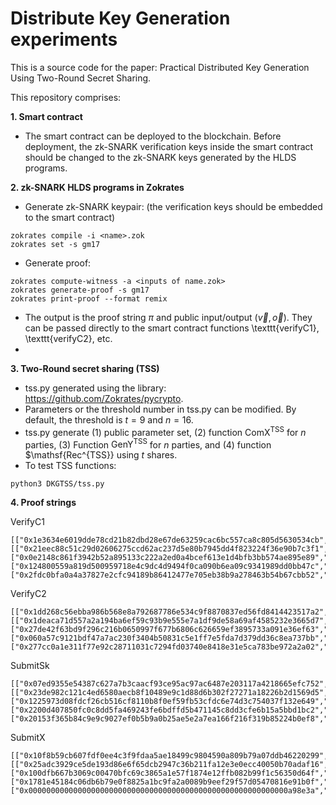 # Distribute Key Generation experiments
This is a source code for the paper: Practical Distributed Key Generation Using Two-Round Secret Sharing.


This repository comprises:

**1. Smart contract**
- The smart contract can be deployed to the blockchain. Before deployment, the zk-SNARK verification keys inside the smart contract should be changed to the zk-SNARK keys generated by the HLDS programs.

**2. zk-SNARK HLDS programs in Zokrates**
- Generate zk-SNARK keypair: (the verification keys should be embedded to the smart contract)
```
zokrates compile -i <name>.zok
zokrates set -s gm17
```
- Generate proof:
```
zokrates compute-witness -a <inputs of name.zok>
zokrates generate-proof -s gm17
zokrates print-proof --format remix
```
- The output is the proof string $\pi$ and public input/output ($\vec{v},\vec{o}$). They can be passed directly to the smart contract functions \texttt{verifyC1}, \texttt{verifyC2}, etc.
- 
**3. Two-Round secret sharing (TSS)**
- tss.py generated using the library: https://github.com/Zokrates/pycrypto.
- Parameters or the threshold number in tss.py can be modified. By default, the threshold is $t=9$ and $n=16$.
- tss.py generate (1) public parameter set, (2) function $\mathsf{ComX^{TSS}}$ for $n$ parties, (3) Function $\mathsf{GenY^{TSS}}$ for $n$ parties, and (4) function $\mathsf{Rec^{TSS}} using $t$ shares.
- To test TSS functions:
```
python3 DKGTSS/tss.py
```
**4. Proof strings**

VerifyC1
```
[["0x1e3634e6019dde78cd21b82dbd28e67de63259cac6bc557ca8c805d5630534cb","0x2cdf35a1310420cbd6190bab58769a8a0492372ba43795f03cbff0662ee68d76"], [["0x21eec88c51c29d02606275ccd62ac237d5e80b7945dd4f823224f36e90b7c3f1","0x069de826d31e885a736b2c7a9f4f8c68a6e2b0c00e26166b7289d4313e1feb94"],["0x0e2148c861f3942b52a895133c222a2ed0a4bcef613e1d4bfb3bb574ae895e89","0x0b93a1af09ddb9939b6e57e60936351b4b5d7f72639f3141f2a03e55315e25f8"]], ["0x124800559a819d500959718e4c9dc4d9494f0ca090b6ea09c9341989dd0bb47c","0x176a6f758aabeb267666973cf67f57a9034c007fb30c6e3c1b3e2c0d886ababf"]],["0x2fdc0bfa0a4a37827e2cfc94189b86412477e705eb38b9a278463b54b67cbb52","0x2650f77fe06be946458707dec01d4b47dc4db8dc2ff3acc8a2385a0e38af1839","0x04d556b6d5ec8772ec75d1783700e5ceb753236d720f2fa275fff6510f1368af","0x0351911e698e53bda8e8bfcb2f0b51175b805180df1f8e8caafb79486131b61a"]
```
VerifyC2
```
[["0x1dd268c56ebba986b568e8a792687786e534c9f8870837ed56fd8414423517a2","0x29fa4d72da5dae0e9a32c9b83a84bb210f2c4ab06a1ff45691449f38154d7aa4"], [["0x1deaca71d557a2a194ba6ef59c93b9e555e7a1df9de58a69af4585232e3665d7","0x1944027456220f888942143f93abe8467b2b06696f3b994f112de1c37fbe5faa"],["0x27de42f63bd9f296c216b0650997f677b6806c626659ef3895733a091e36ef63","0x08d91c9f8348f0b290d9c28bf4dbe197ef5655727581ef79099dacc5cf4dc3cd"]], ["0x060a57c9121bdf47a7ac230f3404b50831c5e1ff7e5fda7d379dd36c8ea737bb","0x03d119b6ba266f30e87e1e430050189f05ba10fce2be239928986f98c373c5fd"]],["0x277cc0a1e311f77e92c28711031c7294fd03740e8418e31e5ca783be972a2a02","0x0f47e147ad0289d42e2517f26e53971872cdb1bba817870c9a98bbd9879c6677","0x2963dfbfe733b64af22b662e6ab5aa19e25143b638f245b5a1cd88b2b7234691","0x02d1b554ec8016cae0c347b459e219bae73ed45d736859ec265b18a178e8894b"]
```
SubmitSk
```
[["0x07ed9355e54387c627a7b3caacf93ce95ac97ac6487e203117a4218665efc752","0x2b6a6a1d407967a3d33a87c9fd422ec13bcf45b0e87259d0a1eed87126bf0aac"], [["0x23de982c121c4ed6580aecb8f10489e9c1d88d6b302f27271a18226b2d1569d5","0x169fc12a7b7daf5e3e8a59b9108006f543034b7b5c71536edc1d6d3bd430a49e"],["0x1225973d08fdcf26cb516cf8110b8f0ef59fb53cfdc6e74d3c754037f132e649","0x0cc2f70e255f1c6c925dac2e37147f601ee35e22c42537a18f9a75f002e8fe2d"]], ["0x2200d407850fc0c8dd5fa469243fe6bdffd5b471145c8dd3cfe6b15a5bbd1bc2","0x1fcdea20d47ee70d6d9f5b6bfa4d77b4b5348ec9e5e824e86b7b26a64f16ab17"]],["0x20153f365b84c9e9c9027ef0b5b9a0b25ae5e2a7ea166f216f319b85224b0ef8","0x277cc0a1e311f77e92c28711031c7294fd03740e8418e31e5ca783be972a2a02","0x0f47e147ad0289d42e2517f26e53971872cdb1bba817870c9a98bbd9879c6677"]
```
SubmitX
```
[["0x10f8b59cb607fdf0ee4c3f9fdaa5ae18499c9804590a809b79a07ddb46220299","0x0acf28be69fbcab8d07103a5dd268037e4478ce58a295e691b5b819b619aa00d"], [["0x25adc3929ce5de193d86e6f65dcb2947c36b211fa12e3e0ecc40050b70adaf16","0x257be89eccad4d0f118f3f56a0f6d5f7ec26994a7f360c85f0515e7b558148b4"],["0x100dfb667b3069c00470bfc69c3865a1e57f1874e12ffb082b99f1c56350d64f","0x0ed162a415834db0c224550ef0fedda37da2734ac89de785ae4b72a2af12b85a"]], ["0x1781e45184c06db6b79e0f8825a1bc9fa2a0089b9eef29f57d05470816e91b0f","0x2f0f22d008abe4781255a263463cf27d0ff1bcd5340398306edc031a6a45d564"]],["0x0000000000000000000000000000000000000000000000000000000000a98e3a","0x04d556b6d5ec8772ec75d1783700e5ceb753236d720f2fa275fff6510f1368af","0x0351911e698e53bda8e8bfcb2f0b51175b805180df1f8e8caafb79486131b61a"]
```
